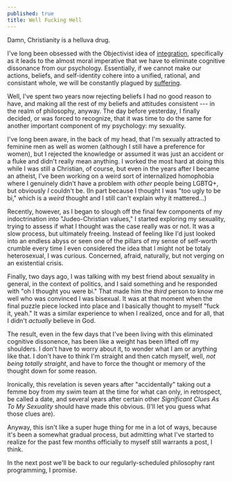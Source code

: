 ```yaml
---
published: true
title: Well Fucking Hell
---
```


Damn, Christianity is a helluva drug.

I've long been obsessed with the Objectivist idea of [integration](http://aynrandlexicon.com/lexicon/integration_(mental).html), specifically as it leads to the almost moral imperative that we have to eliminate cognitive dissonance from our psychology. Essentially, if we cannot make our actions, beliefs, and self-identity cohere into a unified, rational, and consistant whole, we will be constantly plagued by [suffering](https://www.psycom.net/cognitive-dissonance).

Well, I've spent two years now rejecting beliefs I had no good reason to have, and making all the rest of my beliefs and attitudes consistent --- in the realm of philosophy, anyway. The day before yesterday, I finally decided, or was forced to recognize, that it was time to do the same for another important component of my psychology: my sexuality.

I've long been aware, in the back of my head, that I'm sexually attracted to feminine men as well as women (although I still have a preference for women), but I rejected the knowledge or assumed it was just an accident or a fluke and didn't really mean anything. I worked the most hard at doing this while I was still a Christian, of course, but even in the years after I became an atheist, I've been working on a weird sort of internalized homophobia where I genuinely didn't have a problem with *other* people being LGBTQ+, but obviously *I* couldn't be. (In part because I thought I was "too ugly to be bi," which is a *weird* thought and I still can't explain why it mattered...)

Recently, however, as I began to slough off the final few components of my indoctrination into "Judeo-Christian values," I started exploring my sexuality, trying to assess if what I thought was the case really was or not. It was a slow process, but ultimately freeing. Instead of feeling like I'd just looked into an endless abyss or seen one of the pillars of my sense of self-worth crumble every time I even considered the idea that I might not be totaly heterosexual, I was curious. Concerned, afraid, naturally, but not verging on an existential crisis.

Finally, two days ago, I was talking with my best friend about sexuality in general, in the context of politics, and I said something and he responded with "oh I thought you were bi." That made him the *third* person to know me well who was convinced I was bisexual. It was at that moment when the final puzzle piece locked into place and I basically thought to myself "fuck it, yeah." It was a similar experience to when I realized, once and for all, that I didn't *actually* believe in God.

The result, even in the few days that I've been living with this eliminated cognitive dissonence, has been like a weight has been lifted off my shoulders. I don't have to worry about it, to wonder what I am or anything like that. I don't have to think I'm straight and then catch myself, well, *not being totally straight*, and have to force the thought or memory of the thought down for some reason.

Ironically, this revelation is seven years after "accidentally" taking out a femme boy from my swim team at the time for what can only, in retrospect, be called a date, and several years after certain other *Significant Clues As To My Sexuality* should have made this obvious. (I'll let you guess what those clues are).

Anyway, this isn't like a super huge thing for me in a lot of ways, because it's been a somewhat gradual process, but admitting what I've started to realize for the past few months officially to myself still warrants a post, I think.

In the next post we'll be back to our regularly-scheduled philosophy rant programming, I promise.
